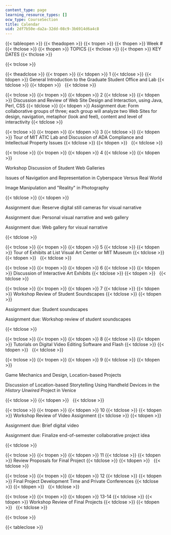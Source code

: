 ```yaml
---
content_type: page
learning_resource_types: []
ocw_type: CourseSection
title: Calendar
uid: 2df7b50e-da2a-32dd-08c9-3b6914d6a4c8
---
```


{{< tableopen >}}
{{< theadopen >}}
{{< tropen >}}
{{< thopen >}}
Week #
{{< thclose >}}
{{< thopen >}}
TOPICS
{{< thclose >}}
{{< thopen >}}
KEY DATES
{{< thclose >}}

{{< trclose >}}

{{< theadclose >}}
{{< tropen >}}
{{< tdopen >}}
1
{{< tdclose >}}
{{< tdopen >}}
General Introduction to the Graduate Student Office and Lab
{{< tdclose >}}
{{< tdopen >}}
 
{{< tdclose >}}

{{< trclose >}}
{{< tropen >}}
{{< tdopen >}}
2
{{< tdclose >}}
{{< tdopen >}}
Discussion and Review of Web Site Design and Interaction, using Java, Perl, CSS
{{< tdclose >}}
{{< tdopen >}}
Assignment due: Form collaborative groups of three; each group will analyze two Web Sites for design, navigation, metaphor (look and feel), content and level of interactivity
{{< tdclose >}}

{{< trclose >}}
{{< tropen >}}
{{< tdopen >}}
3
{{< tdclose >}}
{{< tdopen >}}
Tour of MIT ATIC Lab and Discussion of ADA Compliance and Intellectual Property Issues
{{< tdclose >}}
{{< tdopen >}}
 
{{< tdclose >}}

{{< trclose >}}
{{< tropen >}}
{{< tdopen >}}
4
{{< tdclose >}}
{{< tdopen >}}


Workshop Discussion of Student Web Galleries

Issues of Navigation and Representation in Cyberspace Versus Real World

Image Manipulation and "Reality" in Photography


{{< tdclose >}}
{{< tdopen >}}


Assignment due: Reserve digital still cameras for visual narrative

Assignment due: Personal visual narrative and web gallery

Assignment due: Web gallery for visual narrative


{{< tdclose >}}

{{< trclose >}}
{{< tropen >}}
{{< tdopen >}}
5
{{< tdclose >}}
{{< tdopen >}}
Tour of Exhibits at List Visual Art Center or MIT Museum
{{< tdclose >}}
{{< tdopen >}}
 
{{< tdclose >}}

{{< trclose >}}
{{< tropen >}}
{{< tdopen >}}
6
{{< tdclose >}}
{{< tdopen >}}
Discussion of Interactive Art Exhibits
{{< tdclose >}}
{{< tdopen >}}
 
{{< tdclose >}}

{{< trclose >}}
{{< tropen >}}
{{< tdopen >}}
7
{{< tdclose >}}
{{< tdopen >}}
Workshop Review of Student Soundscapes
{{< tdclose >}}
{{< tdopen >}}


Assignment due: Student soundscapes

Assignment due: Workshop review of student soundscapes


{{< tdclose >}}

{{< trclose >}}
{{< tropen >}}
{{< tdopen >}}
8
{{< tdclose >}}
{{< tdopen >}}
Tutorials on Digital Video Editing Software and Flash
{{< tdclose >}}
{{< tdopen >}}
 
{{< tdclose >}}

{{< trclose >}}
{{< tropen >}}
{{< tdopen >}}
9
{{< tdclose >}}
{{< tdopen >}}


Game Mechanics and Design, Location-based Projects

Discussion of Location-based Storytelling Using Handheld Devices in the _History Unwired_ Project in Venice


{{< tdclose >}}
{{< tdopen >}}
 
{{< tdclose >}}

{{< trclose >}}
{{< tropen >}}
{{< tdopen >}}
10
{{< tdclose >}}
{{< tdopen >}}
Workshop Review of Video Assignment
{{< tdclose >}}
{{< tdopen >}}


Assignment due: Brief digital video

Assignment due: Finalize end-of-semester collaborative project idea


{{< tdclose >}}

{{< trclose >}}
{{< tropen >}}
{{< tdopen >}}
11
{{< tdclose >}}
{{< tdopen >}}
Review Proposals for Final Project
{{< tdclose >}}
{{< tdopen >}}
 
{{< tdclose >}}

{{< trclose >}}
{{< tropen >}}
{{< tdopen >}}
12
{{< tdclose >}}
{{< tdopen >}}
Final Project Development Time and Private Conferences
{{< tdclose >}}
{{< tdopen >}}
 
{{< tdclose >}}

{{< trclose >}}
{{< tropen >}}
{{< tdopen >}}
13-14
{{< tdclose >}}
{{< tdopen >}}
Workshop Review of Final Projects
{{< tdclose >}}
{{< tdopen >}}
 
{{< tdclose >}}

{{< trclose >}}

{{< tableclose >}}